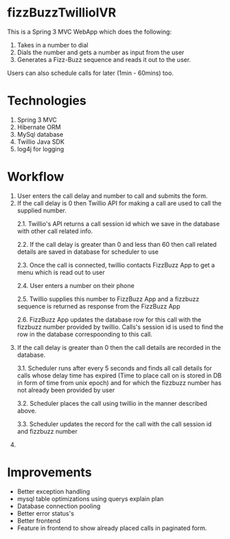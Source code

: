 fizzBuzzTwillioIVR
==================

This is a Spring 3 MVC WebApp which does the following:<br />
1) Takes in a number to dial <br />
2) Dials the number and gets a number as input from the user <br />
3) Generates a Fizz-Buzz sequence and reads it out to the user. <br />

Users can also schedule calls for later (1min - 60mins) too.

Technologies
======================
<ol>
   <li>Spring 3 MVC</li>
   <li>Hibernate ORM</li>
   <li>MySql database</li>
   <li>Twillio Java SDK</li>
   <li>log4j for logging</li>
</ol>

Workflow
=====================
<ol>
<li> User enters the call delay and number to call and submits the form.</li>
<li> If the call delay is 0 then Twillio API for making a call are used to call the supplied number.
<p>2.1. Twillio's API returns a call session id which we save in the database with other call related info. </p>
<p>2.2. If the call delay is greater than 0 and less than 60 then call related details are saved in database for scheduler to use</p>
<p>2.3. Once the call is connected, twillio contacts FizzBuzz App to get a menu which is read out to user</p>
<p>2.4. User enters a number on their phone</p>
<p>2.5. Twillio supplies this number to FizzBuzz App and a fizzbuzz sequence is returned as response from the FizzBuzz App</p>
<p>2.6. FizzBuzz App updates the database row for this call with the fizzbuzz number provided by twillio. Calls's session id is used to find the row in the database correspoonding to this call.</p>
</li>
<li>If the call delay is greater than 0 then the call details are recorded in the database.<br />
<p>3.1. Scheduler runs after every 5 seconds and finds all call details for calls whose delay time has expired (Time to place call on is stored in DB in form of time from unix epoch) and for which the fizzbuzz number has not already been provided by user </p>
<p>3.2. Scheduler places the call using twillio in the manner described above.</p>
<p>3.3. Scheduler updates the record for the call with the call session id and fizzbuzz number</p>
<li />
</ol>


Improvements
======================
<ul>
   <li>Better exception handling</li>
   <li>mysql table optimizations using querys explain plan</li>
   <li>Database connection pooling</li>
   <li>Better error status's </li>
   <li>Better frontend</li>
   <li>Feature in frontend to show already placed calls in paginated form.</li>
</ul>
